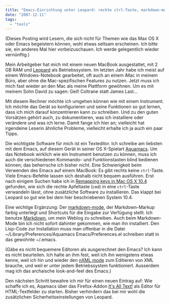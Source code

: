 ```yaml
---
title: "Emacs-Einrichtung unter Leopard: rechte ctrl-Taste, markdown-mode"
date: "2007-12-11"
tags: 
  - "tools"
---
```


(Dieses Posting wird Lesern, die sich nicht für Themen wie das Max OS X oder Emacs begeistern können, wohl etwas seltsam erscheinen. Ich bitte sie, ein anderes Mal hier vorbeizuschauen. Ich werde gelegentlich wieder vernünftig.)

Mein Arbeitgeber hat mich mit einem neuen MacBook ausgestattet, mit 2 GB RAM und [Leopard](http://www.apple.com/de/macosx/ "Apple - Mac OS X Leopard") als Betriebssystem. Im letzten Jahr habe ich meist auf einem Windows-Notebook gearbeitet, oft auch an einem iMac in meinem Büro, aber ohne die Mac-spezifischen Features zu nutzen. Jetzt muss ich mich fast wieder an den Mac als meine Plattform gewöhnen. Um es mit meinem Sohn David zu sagen: Geil! Coltrane statt James Last...

Mit diesem Rechner möchte ich umgehen können wie mit einem Instrument. Ich möchte das Gerät so konfigurieren und seine Funktionen so gut lernen, dass ich mich darauf konzentrieren kann zu schreiben. Und zu den guten Vorsätzen gehört auch, zu dokumentieren, was ich installiere oder verändere und was ich lerne. Damit fange ich hier an; vielleicht hat irgendeine Leserin ähnliche Probleme, vielleicht erhalte ich ja auch ein paar Tipps.

Die wichtigste Software für mich ist ein Texteditor. Ich schreibe am liebsten mit dem Emacs, auf diesem Gerät in seiner OS X-Spielart [Aquamacs](http://aquamacs.org/ "Aquamacs: Emacs for Mac OS X"). Um das Notebook wirklich wie ein Instrument benutzen zu können, muss ich auch die verschiedenen Kommando- und Funktionstasten blind bedienen können; das beherrsche ich bisher nicht. Eine Schwierigkeit beim Verwenden des Emacs auf einem MacBook: Es gibt rechts keine `ctrl`\-Taste. Viele Emacs-Befehle lassen sich deshalb nicht bequem ausführen. Erst nach einigem Suchen habe ich in [Remapping keys in Mac OS X 10.4](http://desp.night.pl/keys.html) gefunden, wie sich die rechte Apfeltaste (`cmd`) in eine `ctrl`\-Taste verwandeln lässt, ohne zusätzliche Software zu installieren. Das klappt bei Leopard so gut wie bei dem hier beschriebenen System 10.4.

Eine wichtige Ergänzung: Der [markdown-mode](http://jblevins.org/projects/markdown-mode/ "Emacs markdown-mode - Jason Blevins"), der Markdown-Markup farbig unterlegt und Shortcuts für die Eingabe zur Verfügung stellt. Ich benutze [Markdown](http://daringfireball.net/projects/markdown/ "Daring Fireball: Markdown"), um mein Weblog zu schreiben. Auch beim Markdown-Mode bin ich nicht sofort dahinter gekommen, wie man ihn installiert. Den Lisp-Code zur Installation muss man offenbar in die Datei ~/Library/Preferences/Aquamacs Emacs/Preferences.el schreiben statt in das gewohnte ~/.emacs.

(Gäbe es nicht bequemere Editoren als ausgerechnet den Emacs? Ich kann es nicht beurteilen. Ich halte an ihm fest, weil ich ihn wenigstens etwas kenne, weil ich hin und wieder den [nXML mode](http://www.thaiopensource.com/nxml-mode/ "nXML mode") zum Editieren von XML brauche, und weil er unter jedem Betriebssystem funktioniert. Ausserdem mag ich das archaische look-and-feel des Emacs.)

Den nächsten Schritt bewahre ich mir für einen neuen Eintrag auf: Wie schaffe ich es, Aqamacs über das Firefox-Addon [It's All Text!](https://addons.mozilla.org/de/firefox/addon/4125 "It's All Text! :: Firefox Add-ons") als Editor für HTML-Textfelder zu starten. Bisher verhindern das bei mir wohl die zusätzlichen Sicherheitseinstellungen von Leopard.
